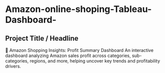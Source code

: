 # Amazon-online-shoping-Tableau-Dashboard-

## Project Title / Headline
🛒 Amazon Shopping Insights: Profit Summary Dashboard
An interactive dashboard analyzing Amazon sales profit across categories, sub-categories, regions, and more, helping uncover key trends and profitability drivers.

